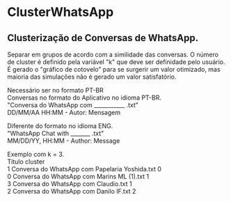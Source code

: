 # ClusterWhatsApp
  
## Clusterização de Conversas de WhatsApp.  
Separar em grupos de acordo com a similidade das conversas. O número de cluster é definido pela variável "k" que deve ser definidade pelo usuário. É gerado o "gráfico de cotovelo" para se surgerir um valor otimizado, mas maioria das simulações não é gerado um valor satisfatório.
  
  
Necessário ser no formato PT-BR  
Conversas no formato do Aplicativo no idioma PT-BR.  
"Conversa do WhatsApp com ___________ .txt"  
DD/MM/AA HH:MM - Autor: Mensagem  
  
Diferente do formato no idioma ENG.  
"WhatsApp Chat with _______ .txt"  
MM/DD/YY, HH:MM - Author: Message  
  
Exemplo com k = 3.  
                     Título                           cluster  
1  Conversa do WhatsApp com Papelaria Yoshida.txt        0  
0      Conversa do WhatsApp com Marins ML (1).txt        1  
3            Conversa do WhatsApp com Claudio.txt        1  
2          Conversa do WhatsApp com Danilo IF.txt        2  

